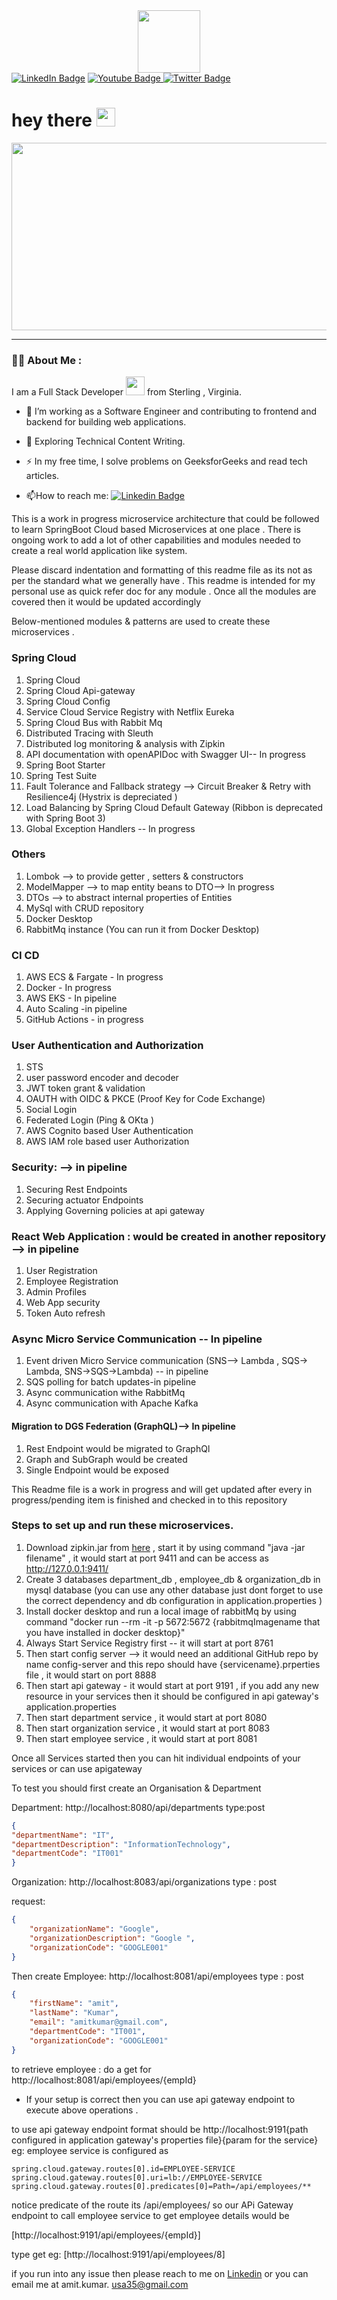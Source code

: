 <div id="header" align="center">
  <img src="https://i.giphy.com/media/v1.Y2lkPTc5MGI3NjExbm9yZ2ZxdTl1MGxmeWNodXM4bnYwOHNrM2E0d2NmNXV2MzdsdHU4OCZlcD12MV9pbnRlcm5hbF9naWZfYnlfaWQmY3Q9dHM/O2PhyxtkFwCtUO6nen/giphy.gif" width="100"/>
</div>

<div id="badges">
 <a href="https://www.linkedin.com/in/amitkumarusa/"> <img src="https://img.shields.io/badge/LinkedIn-blue?style=for-the-badge&logo=linkedin&logoColor=white" alt="LinkedIn Badge"/></a>
  
<a href="https://www.youtube.com/@DontKnowHowToCode">
    <img src="https://img.shields.io/badge/YouTube-red?style=for-the-badge&logo=youtube&logoColor=white" alt="Youtube Badge"/>
  </a>
  <a href="https://x.com/choudharyamit34"><img src="https://img.shields.io/badge/Twitter-blue?style=for-the-badge&logo=twitter&logoColor=white" 
alt="Twitter Badge"/></a>
</div>
<img src="https://komarev.com/ghpvc/?username=choudharyamit3400&style=flat-square&color=blue" alt=""/>

<h1>
  hey there
  <img src="https://media.giphy.com/media/hvRJCLFzcasrR4ia7z/giphy.gif" width="30px"/>
</h1>

<div align="center">
  <img src="https://media.giphy.com/media/dWesBcTLavkZuG35MI/giphy.gif" width="600" height="300"/>
</div>

---

### :technologist: About Me :

I am a Full Stack Developer <img src="https://media.giphy.com/media/WUlplcMpOCEmTGBtBW/giphy.gif" width="30"> from Sterling , Virginia.

- :telescope: I’m working as a Software Engineer and contributing to frontend and backend for building web applications.

- :seedling: Exploring Technical Content Writing.

- :zap: In my free time, I solve problems on GeeksforGeeks and read tech articles.

- :mailbox:How to reach me: [![Linkedin Badge](https://img.shields.io/badge/Amit%20Kumar-blue?style=flat&logo=Linkedin&logoColor=white)](https://www.linkedin.com/in/amitkumarusa/)

This is a  work in progress  microservice architecture that could be followed to learn SpringBoot Cloud based Microservices at one place .
There is ongoing work to add  a lot of other capabilities and modules needed to create a real world application like system.


Please discard indentation and formatting  of this readme file as its not as per the standard what we generally have . 
This readme is intended  for my personal use as  quick refer doc for any module .
Once all the modules are covered then it would be updated accordingly 

Below-mentioned modules & patterns  are used to create these microservices .

### Spring Cloud
1. Spring Cloud
2. Spring Cloud Api-gateway
3. Spring Cloud Config
4. Service Cloud Service Registry with Netflix Eureka 
5. Spring Cloud Bus with Rabbit Mq
6. Distributed Tracing with Sleuth
7. Distributed log monitoring & analysis with Zipkin
8. API documentation with openAPIDoc with  Swagger UI-- In progress
9. Spring Boot Starter
10. Spring Test Suite 
11. Fault Tolerance and Fallback strategy --> Circuit Breaker & Retry with Resilience4j (Hystrix is depreciated )
12. Load Balancing by Spring Cloud Default Gateway (Ribbon is deprecated with Spring Boot 3)
13. Global Exception Handlers -- In progress

### Others
1. Lombok --> to provide getter , setters  & constructors
2. ModelMapper --> to map entity beans to DTO--> In progress
3. DTOs --> to abstract internal properties of Entities
4. MySql with CRUD repository
5. Docker Desktop
6. RabbitMq instance (You can run it from Docker Desktop)

### CI CD 
1. AWS ECS & Fargate - In progress
2. Docker  - In progress
3. AWS EKS - In pipeline
4. Auto Scaling -in pipeline
5. GitHub Actions - in progress

### User Authentication and Authorization
1. STS
2. user password encoder and decoder
3. JWT token grant  & validation
4. OAUTH with OIDC & PKCE (Proof Key for Code Exchange)
5. Social Login
6. Federated Login (Ping & OKta )
7. AWS Cognito based User Authentication
8. AWS IAM role based user Authorization
   
### Security: --> in pipeline 
1. Securing Rest Endpoints
2. Securing actuator Endpoints
3. Applying Governing policies at api gateway

### React Web Application : would be created in another repository  --> in pipeline
 1. User Registration
 2. Employee Registration
 3. Admin Profiles
 4. Web App security 
 5. Token Auto refresh
    



### Async Micro Service  Communication -- In pipeline
1. Event driven Micro Service communication (SNS--> Lambda , SQS-> Lambda, SNS->SQS->Lambda) -- in pipeline
2. SQS polling for batch updates-in pipeline
3. Async communication withe RabbitMq
4. Async communication with Apache Kafka


#### Migration to DGS Federation (GraphQL)--> In pipeline
1. Rest Endpoint would be migrated to GraphQl
2. Graph and SubGraph would be created
3. Single Endpoint would be exposed


This Readme file is a work in progress and will get updated after every  in progress/pending  item is finished and checked in to this repository


### Steps to set up and run these microservices. 
1. Download zipkin.jar from [here](https://zipkin.io/pages/quickstart) , start it by using command "java -jar filename" , it would start at port 
   9411 and can be access as http://127.0.0.1:9411/
2. Create 3 databases department_db , employee_db & organization_db in mysql database (you can use any other database just dont forget to use the 
   correct dependency and db configuration in application.properties )
3. Install docker desktop and run a local image of rabbitMq  by using command  "docker run --rm -it -p 5672:5672 {rabbitmqImagename that  you have 
   installed in docker desktop}"
4. Always Start Service Registry first -- it will start at  port 8761
5. Then start config server --> it would need an additional GitHub repo by name config-server and this repo should have {servicename}.prperties 
   file , it would start on port 8888
6. Then start api gateway - it would  start at port 9191 , if you add any new resource in your services then it should be configured in 
   api gateway's application.properties
7. Then start department service , it would start at port 8080
8. Then start organization service , it would start at port 8083
9. Then start employee service , it would start at port 8081

Once all Services started then you can hit individual endpoints of your services or can use apigateway 

To test you should  first create an Organisation  & Department 

Department: http://localhost:8080/api/departments
type:post 
```json
{
"departmentName": "IT",
"departmentDescription": "InformationTechnology",
"departmentCode": "IT001"
}
```

Organization: http://localhost:8083/api/organizations
type : post

request: 
```json 
{
    "organizationName": "Google",
    "organizationDescription": "Google ",
    "organizationCode": "GOOGLE001"
}
```

Then create Employee: http://localhost:8081/api/employees
type : post 

```json
{
    "firstName": "amit",
    "lastName": "Kumar",
    "email": "amitkumar@gmail.com",
    "departmentCode": "IT001",
    "organizationCode": "GOOGLE001"
}

```
to retrieve employee : do a  get for  http://localhost:8081/api/employees/{empId}

* If your setup is correct then you can use api gateway endpoint to execute above operations .

to use api gateway  endpoint  format should be
http://localhost:9191{path configured in application gateway's properties file}{param for the service}
eg: employee service is configured as 
```env
spring.cloud.gateway.routes[0].id=EMPLOYEE-SERVICE
spring.cloud.gateway.routes[0].uri=lb://EMPLOYEE-SERVICE
spring.cloud.gateway.routes[0].predicates[0]=Path=/api/employees/**
```
notice predicate of the route its /api/employees/
so our  APi Gateway endpoint to call employee service to get employee details would be 

[http://localhost:9191/api/employees/{empId}]
 
type get 
eg: [http://localhost:9191/api/employees/8]

if you run into  any issue then please reach to me on [Linkedin](https://www.linkedin.com/in/amitkumarusa/) or you can email me at amit.kumar.
usa35@gmail.com



